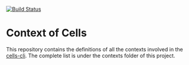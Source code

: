[![Build Status](http://img.shields.io/travis/cellsjs/pisco-cells-contexts.svg)](https://travis-ci.org/cellsjs/pisco-cells-contexts)

# Context of Cells

This repository contains the definitions of all the contexts involved in the [cells-cli][1]. The
complete list is under the contexts folder of this project.

[1]: https://globaldevtools.bbva.com/bitbucket/projects/CTOOL/repos/cells-cli
